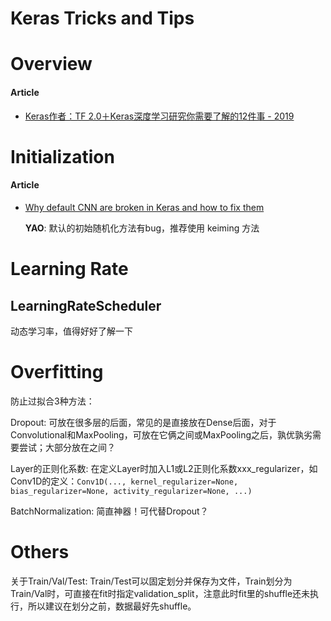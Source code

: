 # Keras Tricks and Tips

# Overview

#### Article

- [Keras作者：TF 2.0＋Keras深度学习研究你需要了解的12件事 - 2019](https://cloud.tencent.com/developer/article/1422728)


# Initialization

#### Article

- [Why default CNN are broken in Keras and how to fix them](https://towardsdatascience.com/why-default-cnn-are-broken-in-keras-and-how-to-fix-them-ce295e5e5f2)

    **YAO**: 默认的初始随机化方法有bug，推荐使用 keiming 方法


# Learning Rate

## LearningRateScheduler

动态学习率，值得好好了解一下


# Overfitting

防止过拟合3种方法：

Dropout: 可放在很多层的后面，常见的是直接放在Dense后面，对于Convolutional和MaxPooling，可放在它俩之间或MaxPooling之后，孰优孰劣需要尝试；大部分放在之间？

Layer的正则化系数: 在定义Layer时加入L1或L2正则化系数xxx_regularizer，如Conv1D的定义：`Conv1D(..., kernel_regularizer=None, bias_regularizer=None, activity_regularizer=None, ...)`

BatchNormalization: 简直神器！可代替Dropout？


# Others

关于Train/Val/Test: Train/Test可以固定划分并保存为文件，Train划分为Train/Val时，可直接在fit时指定validation_split，注意此时fit里的shuffle还未执行，所以建议在划分之前，数据最好先shuffle。